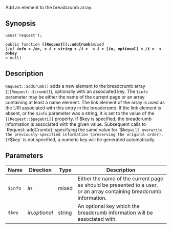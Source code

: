 Add an element to the breadcrumb array.

## Synopsis

<code>uses('request');</code>

<code>public function <b>[[Request]]::addCrumb</b>(<i>mixed</i> <i>[in]</i> <b>$info</b>, <i>string</i> <i>[in,optional]</i> <b>$key</b> = null)</code>

## Description

`Request::addCrumb()` adds a new element to the breadcrumb array (`[[Request::$crumb]]`), optionally with an associated key. The `$info` parameter may be either the name of the current page or an array containing at least a name element. The link element of the array is used as the URI associated with this entry in the breadcrumb. If the link element is absent, or the `$info` parameter was a string, it is set to the value of the `[[Request::$pageUri]]` property. If $key is specified, the breadcrumb information is associated with the given value. Subsequent calls to `Request::addCrumb()` specifying the same value for `$key` will overwrite the previously-specified information (preserving the original order). If `$key` is not specified, a numeric key will be generated automatically.

## Parameters

<table>
  <thead>
    <tr>
      <th>Name</th>
      <th>Direction</th>
      <th>Type</th>
      <th>Description</th>
    </tr>
  </thead>
  <tbody>
    <tr>
      <td><code>$info</code>
      <td><i>in</i></td>
      <td>mixed</td>
      <td>
Either the name of the current page as should be presented to a user, or an array containing breadcrumb information.
      </td>
    </tr>
    <tr>
      <td><code>$key</code>
      <td><i>in,optional</i></td>
      <td>string</td>
      <td>
An optional key which the breadcrumb information will be associated with.
      </td>
    </tr>
  </tbody>
</table>

